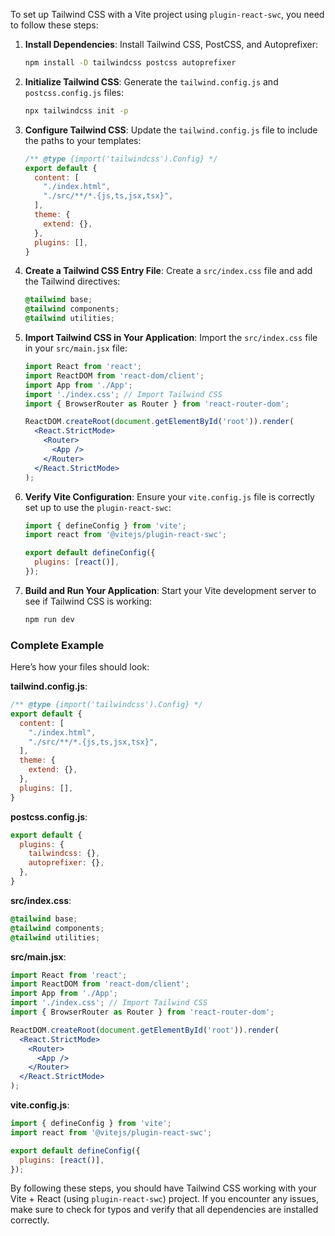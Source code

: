 To set up Tailwind CSS with a Vite project using `plugin-react-swc`, you need to follow these steps:

1. **Install Dependencies**:
   Install Tailwind CSS, PostCSS, and Autoprefixer:
   ```sh
   npm install -D tailwindcss postcss autoprefixer
   ```

2. **Initialize Tailwind CSS**:
   Generate the `tailwind.config.js` and `postcss.config.js` files:
   ```sh
   npx tailwindcss init -p
   ```

3. **Configure Tailwind CSS**:
   Update the `tailwind.config.js` file to include the paths to your templates:
   ```js
   /** @type {import('tailwindcss').Config} */
   export default {
     content: [
       "./index.html",
       "./src/**/*.{js,ts,jsx,tsx}",
     ],
     theme: {
       extend: {},
     },
     plugins: [],
   }
   ```

4. **Create a Tailwind CSS Entry File**:
   Create a `src/index.css` file and add the Tailwind directives:
   ```css
   @tailwind base;
   @tailwind components;
   @tailwind utilities;
   ```

5. **Import Tailwind CSS in Your Application**:
   Import the `src/index.css` file in your `src/main.jsx` file:
   ```jsx
   import React from 'react';
   import ReactDOM from 'react-dom/client';
   import App from './App';
   import './index.css'; // Import Tailwind CSS
   import { BrowserRouter as Router } from 'react-router-dom';

   ReactDOM.createRoot(document.getElementById('root')).render(
     <React.StrictMode>
       <Router>
         <App />
       </Router>
     </React.StrictMode>
   );
   ```

6. **Verify Vite Configuration**:
   Ensure your `vite.config.js` file is correctly set up to use the `plugin-react-swc`:
   ```js
   import { defineConfig } from 'vite';
   import react from '@vitejs/plugin-react-swc';

   export default defineConfig({
     plugins: [react()],
   });
   ```

7. **Build and Run Your Application**:
   Start your Vite development server to see if Tailwind CSS is working:
   ```sh
   npm run dev
   ```

### Complete Example

Here’s how your files should look:

**tailwind.config.js**:
```js
/** @type {import('tailwindcss').Config} */
export default {
  content: [
    "./index.html",
    "./src/**/*.{js,ts,jsx,tsx}",
  ],
  theme: {
    extend: {},
  },
  plugins: [],
}
```

**postcss.config.js**:
```js
export default {
  plugins: {
    tailwindcss: {},
    autoprefixer: {},
  },
}
```

**src/index.css**:
```css
@tailwind base;
@tailwind components;
@tailwind utilities;
```

**src/main.jsx**:
```jsx
import React from 'react';
import ReactDOM from 'react-dom/client';
import App from './App';
import './index.css'; // Import Tailwind CSS
import { BrowserRouter as Router } from 'react-router-dom';

ReactDOM.createRoot(document.getElementById('root')).render(
  <React.StrictMode>
    <Router>
      <App />
    </Router>
  </React.StrictMode>
);
```

**vite.config.js**:
```js
import { defineConfig } from 'vite';
import react from '@vitejs/plugin-react-swc';

export default defineConfig({
  plugins: [react()],
});
```

By following these steps, you should have Tailwind CSS working with your Vite + React (using `plugin-react-swc`) project. If you encounter any issues, make sure to check for typos and verify that all dependencies are installed correctly.